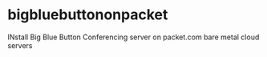# bigbluebuttononpacket
INstall Big Blue Button Conferencing server on packet.com bare metal cloud servers
